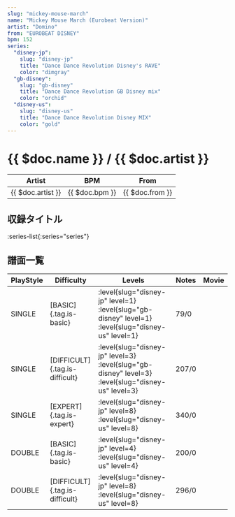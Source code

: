 ```yaml
---
slug: "mickey-mouse-march"
name: "Mickey Mouse March (Eurobeat Version)"
artist: "Domino"
from: "EUROBEAT DISNEY"
bpm: 152
series:
  "disney-jp":
    slug: "disney-jp"
    title: "Dance Dance Revolution Disney's RAVE"
    color: "dimgray"
  "gb-disney":
    slug: "gb-disney"
    title: "Dance Dance Revolution GB Disney mix"
    color: "orchid"
  "disney-us":
    slug: "disney-us"
    title: "Dance Dance Revolution Disney MIX"
    color: "gold"
---
```


# {{ $doc.name }} / {{ $doc.artist }}

|Artist|BPM|From|
|------|---|----|
|{{ $doc.artist }}|{{ $doc.bpm }}|{{ $doc.from }}|

## 収録タイトル

:series-list{:series="series"}

## 譜面一覧

|PlayStyle|Difficulty|Levels|Notes|Movie|
|---------|----------|------|-----|-----|
|SINGLE|[BASIC]{.tag.is-basic}|:level{slug="disney-jp" level=1} :level{slug="gb-disney" level=1} :level{slug="disney-us" level=1}|79/0||
|SINGLE|[DIFFICULT]{.tag.is-difficult}|:level{slug="disney-jp" level=3} :level{slug="gb-disney" level=3} :level{slug="disney-us" level=3}|207/0||
|SINGLE|[EXPERT]{.tag.is-expert}|:level{slug="disney-jp" level=8} :level{slug="disney-us" level=8}|340/0||
|DOUBLE|[BASIC]{.tag.is-basic}|:level{slug="disney-jp" level=4} :level{slug="disney-us" level=4}|200/0||
|DOUBLE|[DIFFICULT]{.tag.is-difficult}|:level{slug="disney-jp" level=8} :level{slug="disney-us" level=8}|296/0||
